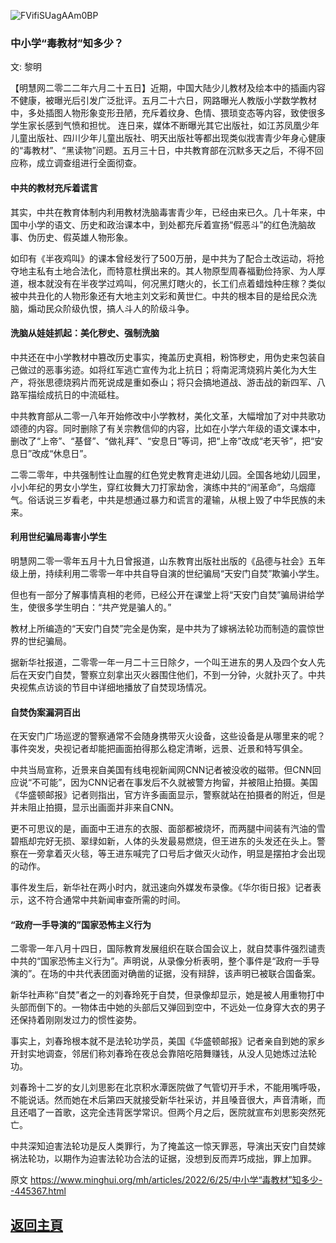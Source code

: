 ![FVifiSUagAAm0BP](https://user-images.githubusercontent.com/79625284/175766644-b81413b1-6841-4343-aba9-bcdb5fd47236.png)

### 中小学“毒教材”知多少？

文: 黎明

【明慧网二零二二年六月二十五日】近期，中国大陆少儿教材及绘本中的插画内容不健康，被曝光后引发广泛批评。五月二十六日，网路曝光人教版小学数学教材中，多处插图人物形象变形丑陋，充斥着纹身、色情、猥琐变态等内容，致使很多学生家长感到气愤和担忧。
连日来，媒体不断曝光其它出版社，如江苏凤凰少年儿童出版社、四川少年儿童出版社、明天出版社等都出现类似戕害青少年身心健康的“毒教材”、“黑读物”问题。五月三十日，中共教育部在沉默多天之后，不得不回应称，成立调查组进行全面彻查。

#### 中共的教材充斥着谎言

其实，中共在教育体制内利用教材洗脑毒害青少年，已经由来已久。几十年来，中国中小学的语文、历史和政治课本中，到处都充斥着宣扬“假恶斗”的红色洗脑故事、伪历史、假英雄人物形象。

如印有《半夜鸡叫》的课本曾经发行了500万册，是中共为了配合土改运动，将抢夺地主私有土地合法化，而特意杜撰出来的。其人物原型周春福勤俭持家、为人厚道，根本就没有在半夜学过鸡叫，何况黑灯瞎火的，长工们点着蜡烛种庄稼？类似被中共丑化的人物形象还有大地主刘文彩和黄世仁。中共的根本目的是给民众洗脑，煽动民众阶级仇恨，搞人斗人的阶级斗争。

#### 洗脑从娃娃抓起：美化秽史、强制洗脑

中共还在中小学教材中篡改历史事实，掩盖历史真相，粉饰秽史，用伪史来包装自己做过的恶事劣迹。如将红军逃亡宣传为北上抗日；将南泥湾烧鸦片美化为大生产，将张思德烧鸦片而死说成是重如泰山；将只会搞地道战、游击战的新四军、八路军描绘成抗日的中流砥柱。

中共教育部从二零一八年开始修改中小学教材，美化文革，大幅增加了对中共歌功颂德的内容。同时删除了有关宗教信仰的内容，比如在小学六年级的语文课本中，删改了“上帝”、“基督”、“做礼拜”、“安息日”等词，把“上帝”改成“老天爷”，把“安息日”改成“休息日”。

二零二零年，中共强制性让血腥的红色党史教育走进幼儿园。全国各地幼儿园里，小小年纪的男女小学生，穿红妆舞大刀打家劫舍，演练中共的“闹革命”，乌烟瘴气。俗话说三岁看老，中共是想通过暴力和谎言的灌输，从根上毁了中华民族的未来。

#### 利用世纪骗局毒害小学生

明慧网二零一零年五月十九日曾报道，山东教育出版社出版的《品德与社会》五年级上册，持续利用二零零一年中共自导自演的世纪骗局“天安门自焚”欺骗小学生。

但也有一部分了解事情真相的老师，已经公开在课堂上将“天安门自焚”骗局讲给学生，使很多学生明白：“共产党是骗人的。”

教材上所编造的“天安门自焚”完全是伪案，是中共为了嫁祸法轮功而制造的震惊世界的世纪骗局。

据新华社报道，二零零一年一月二十三日除夕，一个叫王进东的男人及四个女人先后在天安门自焚，警察立刻拿出灭火器围住他们，不到一分钟，火就扑灭了。中共央视焦点访谈的节目中详细地播放了自焚现场情况。

#### 自焚伪案漏洞百出

在天安门广场巡逻的警察通常不会随身携带灭火设备，这些设备是从哪里来的呢？事件突发，央视记者却能把画面拍得那么稳定清晰，远景、近景和特写俱全。

中共当局宣称，近景来自美国有线电视新闻网CNN记者被没收的磁带。但CNN回应说“不可能”，因为CNN记者在事发后不久就被警方拘留，并被阻止拍摄。美国《华盛顿邮报》记者则指出，官方许多画面显示，警察就站在拍摄者的附近，但是并未阻止拍摄，显示出画面并非来自CNN。

更不可思议的是，画面中王进东的衣服、面部都被烧坏，而两腿中间装有汽油的雪碧瓶却完好无损、翠绿如新，人体的头发最易燃烧，但王进东的头发还在头上。警察在一旁拿着灭火毯，等王进东喊完了口号后才做灭火动作，明显是摆拍才会出现的动作。

事件发生后，新华社在两小时内，就迅速向外媒发布录像。《华尔街日报》记者表示，这不符合通常中共新闻审查所需的时间。

#### “政府一手导演的”国家恐怖主义行为

二零零一年八月十四日，国际教育发展组织在联合国会议上，就自焚事件强烈谴责中共的“国家恐怖主义行为”。声明说，从录像分析表明，整个事件是“政府一手导演的”。在场的中共代表团面对确凿的证据，没有辩辞，该声明已被联合国备案。

新华社声称“自焚”者之一的刘春玲死于自焚，但录像却显示，她是被人用重物打中头部而倒下的。一物体击中她的头部后又弹回到空中，不远处一位身穿大衣的男子还保持着刚刚发过力的惯性姿势。

事实上，刘春玲根本就不是法轮功学员，美国《华盛顿邮报》记者亲自到她的家乡开封实地调查，邻居们称刘春玲在夜总会靠陪吃陪舞赚钱，从没人见她炼过法轮功。

刘春玲十二岁的女儿刘思影在北京积水潭医院做了气管切开手术，不能用嘴呼吸，不能说话。然而她在术后第四天就接受新华社采访，并且嗓音很大，声音清晰，而且还唱了一首歌，这完全违背医学常识。但两个月之后，医院就宣布刘思影突然死亡。

中共深知迫害法轮功是反人类罪行，为了掩盖这一惊天罪恶，导演出天安门自焚嫁祸法轮功，以期作为迫害法轮功合法的证据，没想到反而弄巧成拙，罪上加罪。

原文 https://www.minghui.org/mh/articles/2022/6/25/中小学“毒教材”知多少--445367.html

## [返回主頁](https://git.io/Js3EY)
